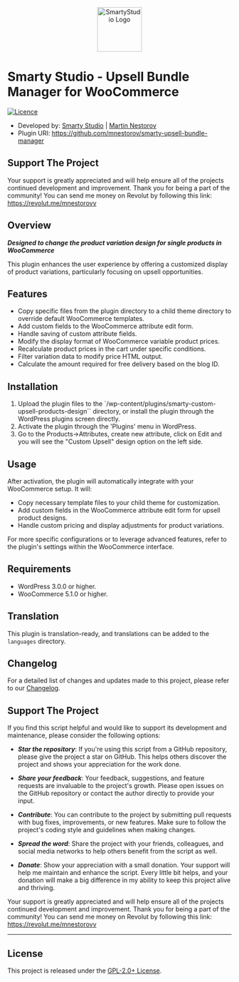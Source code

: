 <p align="center"><a href="https://smartystudio.net" target="_blank"><img src="https://smartystudio.net/wp-content/uploads/2023/06/smarty-green-logo-small.png" width="100" alt="SmartyStudio Logo"></a></p>

# Smarty Studio - Upsell Bundle Manager for WooCommerce

[![Licence](https://img.shields.io/badge/LICENSE-GPL2.0+-blue)](./LICENSE)

- Developed by: [Smarty Studio](https://smartystudio.net) | [Martin Nestorov](https://github.com/mnestorov)
- Plugin URI: https://github.com/mnestorov/smarty-upsell-bundle-manager

## Support The Project

Your support is greatly appreciated and will help ensure all of the projects continued development and improvement. Thank you for being a part of the community!
You can send me money on Revolut by following this link: https://revolut.me/mnestorovv

## Overview

**_Designed to change the product variation design for single products in WooCommerce_**

This plugin enhances the user experience by offering a customized display of product variations, particularly focusing on upsell opportunities.

## Features

- Copy specific files from the plugin directory to a child theme directory to override default WooCommerce templates.
- Add custom fields to the WooCommerce attribute edit form.
- Handle saving of custom attribute fields.
- Modify the display format of WooCommerce variable product prices.
- Recalculate product prices in the cart under specific conditions.
- Filter variation data to modify price HTML output.
- Calculate the amount required for free delivery based on the blog ID.

## Installation

1. Upload the plugin files to the `/wp-content/plugins/smarty-custom-upsell-products-design`` directory, or install the plugin through the WordPress plugins screen directly.
2. Activate the plugin through the 'Plugins' menu in WordPress.
3. Go to the Products->Attributes, create new attribute, click on Edit and you will see the "Custom Upsell" design option on the left side.

## Usage

After activation, the plugin will automatically integrate with your WooCommerce setup. It will:

- Copy necessary template files to your child theme for customization.
- Add custom fields in the WooCommerce attribute edit form for upsell product designs.
- Handle custom pricing and display adjustments for product variations.

For more specific configurations or to leverage advanced features, refer to the plugin's settings within the WooCommerce interface.

## Requirements

- WordPress 3.0.0 or higher.
- WooCommerce 5.1.0 or higher.

## Translation

This plugin is translation-ready, and translations can be added to the `languages` directory.

## Changelog

For a detailed list of changes and updates made to this project, please refer to our [Changelog](./CHANGELOG.md).

## Support The Project

If you find this script helpful and would like to support its development and maintenance, please consider the following options:

- **_Star the repository_**: If you're using this script from a GitHub repository, please give the project a star on GitHub. This helps others discover the project and shows your appreciation for the work done.

- **_Share your feedback_**: Your feedback, suggestions, and feature requests are invaluable to the project's growth. Please open issues on the GitHub repository or contact the author directly to provide your input.

- **_Contribute_**: You can contribute to the project by submitting pull requests with bug fixes, improvements, or new features. Make sure to follow the project's coding style and guidelines when making changes.

- **_Spread the word_**: Share the project with your friends, colleagues, and social media networks to help others benefit from the script as well.

- **_Donate_**: Show your appreciation with a small donation. Your support will help me maintain and enhance the script. Every little bit helps, and your donation will make a big difference in my ability to keep this project alive and thriving.

Your support is greatly appreciated and will help ensure all of the projects continued development and improvement. Thank you for being a part of the community!
You can send me money on Revolut by following this link: https://revolut.me/mnestorovv

---

## License

This project is released under the [GPL-2.0+ License](http://www.gnu.org/licenses/gpl-2.0.txt).
